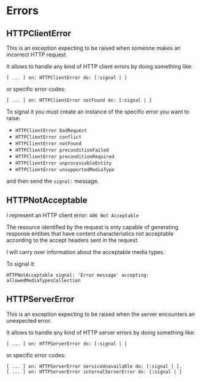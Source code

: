 # Errors

## HTTPClientError

This is an exception expecting to be raised when someone makes an incorrect HTTP request.

It allows to handle any kind of HTTP client errors by doing something like:

```smalltalk
[ ... ] on: HTTPClientError do: [:signal | ]
```

or specific error codes:

```smalltalk
[ ... ] on: HTTPClientError notFound do: [:signal | ]
```

To signal it you must create an instance of the specific error you want to raise:

- `HTTPClientError badRequest`
- `HTTPClientError conflict`
- `HTTPClientError notFound`
- `HTTPClientError preconditionFailed`
- `HTTPClientError preconditionRequired`
- `HTTPClientError unprocessableEntity`
- `HTTPClientError unsupportedMediaType`

and then send the `signal:` message.

## HTTPNotAcceptable

I represent an HTTP client error: `406 Not Acceptable`

The resource identified by the request is only capable of generating response
entities that have content characteristics not acceptable according to the
accept headers sent in the request.

 I will carry over information about the acceptable media types.

 To signal it:

 ```smalltalk
 HTTPNotAcceptable signal: 'Error message' accepting: allowedMediaTypesCollection
  ```

## HTTPServerError

This is an exception expecting to be raised when the server encounters an
unexpected error.

It allows to handle any kind of HTTP server errors by doing something like:

```smalltalk
[ ... ] on: HTTPServerError do: [:signal | ]
```

or specific error codes:

```smalltalk
[ ... ] on: HTTPServerError serviceUnavailable do: [:signal | ].
[ ... ] on: HTTPServerError internalServerError do: [:signal | ]
```
